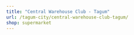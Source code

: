 ```yaml
---
title: "Central Warehouse Club - Tagum"
url: /tagum-city/central-warehouse-club-tagum/
shop: supermarket
---
```

